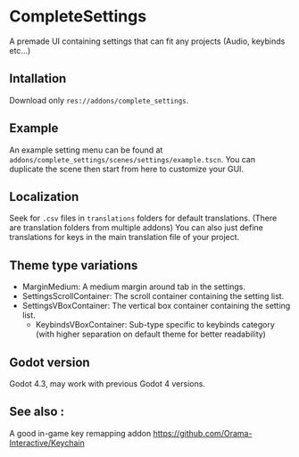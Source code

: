 # CompleteSettings

A premade UI containing settings that can fit any projects (Audio, keybinds etc...)


## Intallation

Download only `res://addons/complete_settings`.


## Example

An example setting menu can be found at `addons/complete_settings/scenes/settings/example.tscn`.
You can duplicate the scene then start from here to customize your GUI.


## Localization

Seek for `.csv` files in `translations` folders for default translations. (There are translation folders from multiple addons)
You can also just define translations for keys in the main translation file of your project.


## Theme type variations

- MarginMedium: A medium margin around tab in the settings.
- SettingsScrollContainer: The scroll container containing the setting list.
- SettingsVBoxContainer: The vertical box container containing the setting list.
  - KeybindsVBoxContainer: Sub-type specific to keybinds category (with higher separation on default theme for better readability)


## Godot version

Godot 4.3, may work with previous Godot 4 versions.


## See also :

A good in-game key remapping addon
https://github.com/Orama-Interactive/Keychain
